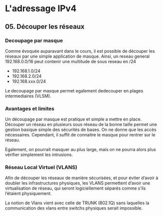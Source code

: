 # L'adressage IPv4

## 05. Découper les réseaux

### Decoupage par masque

Comme évoquée auparavant dans le cours, il est possible de découper les réseaux par une simple application de masque.
Ainsi, un reseau general 192.168.0.0/16 peut contenir une multitude de sous reseau en /24

- 192.168.1.0/24
- 192.168.2.0/24
- 192.168.xxx.0/24

Le decoupage par masque permet egalement dedecouper en plages intermediaires (VLSM).

### Avantages et limites

Un découpage par masque est pratique et simple a mettre en place.
Découper un réseau en plusieurs sous réseau de la bonne taille permet une gestion basique simple des sécurités de bases. On ne donne que les accès nécessaires.
Cependant, il suffit de connaitre le masque pour rentrer sur le réseau.

Egalement, on pourrait masquer au plus large, mais on ne pourra alors plus vérifier simplement les intrusions.

### Réseau Local Virtuel (VLANS)

Afin de découper les réseaux de manière sécurisées, et pour éviter d’avoir à doubler les infrastructures physiques, les VLANS permettent d’avoir une virtualisation de réseau, qui seront logiciellement séparés comme s’ils l’étaient physiquement.

La notion de Vlans vient avec celle de TRUNK (802.1Q) sans laquelles la communication des vlans entre switchs physiques serait impossible.

